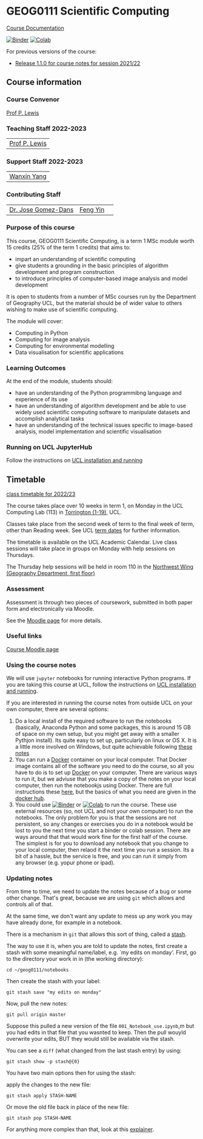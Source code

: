# GEOG0111 Scientific Computing

[Course Documentation](https://UCL-EO.github.io/geog0111/)

 [![Binder](https://mybinder.org/badge_logo.svg)](https://mybinder.org/v2/gh/UCL-EO/geog0111/HEAD?urlpath=/tree)
 [![Colab](https://colab.research.google.com/assets/colab-badge.svg)](https://colab.research.google.com/github/UCL-EO/geog0111/blob/master/HEAD?urlpath=/tree)
 
 For previous versions of the course:
 
 * [Release 1.1.0 for course notes for session 2021/22](https://github.com/UCL-EO/geog0111/releases/tag/1.1.0)

## Course information

### Course Convenor 

[Prof P. Lewis](http://www.geog.ucl.ac.uk/~plewis)

### Teaching Staff 2022-2023

|   | 
|---|
|[Prof P. Lewis](http://www.geog.ucl.ac.uk/~plewis)|

### Support Staff 2022-2023

|   | 
|---|
|[Wanxin Yang](https://www.geog.ucl.ac.uk/people/research-students/wanxin-yang)|

### Contributing Staff

|   |   |   |
|---|---|---|
|[Dr. Jose Gomez-Dans](http://www.geog.ucl.ac.uk/about-the-department/people/research-staff/jose-gomez-dans/)|[Feng Yin](https://www.geog.ucl.ac.uk/people/research-students/feng-yin)|


### Purpose of this course

This course, GEOG0111 Scientific Computing, is a term 1 MSc module worth 15 credits (25% of the term 1 credits) that aims to:

* impart an understanding of scientific computing
* give students a grounding in the basic principles of algorithm development and program construction
* to introduce principles of computer-based image analysis and model development

It is open to students from a number of MSc courses run by the Department of Geography UCL, but the material should be of wider value to others wishing to make use of scientific computing. 

The module will cover:

* Computing in Python
* Computing for image analysis
* Computing for environmental modelling
* Data visualisation for scientific applications

### Learning Outcomes

At the end of the module, students should:

* have an understanding of the Python programmibng language and experience of its use
* have an understanding of algorithm development and be able to use widely used scientific computing software to manipulate datasets and accomplish analytical tasks
* have an understanding of the technical issues specific to image-based analysis, model implementation and scientific visualisation

### Running on UCL JupyterHub

Follow the instructions on [UCL installation and running](notebooks/Install.md)

## Timetable

[class timetable for 2022/23](notebooks/TIMETABLE.md)

The course takes place over 10 weeks in term 1, on Monday in the UCL Computing Lab (113) in [Torrington (1-19)](https://www.ucl.ac.uk/estates/roombooking/building-location/?id=086), UCL. 

Classes take place from the second week of term to the final week of term, other than Reading week. See UCL [term dates](https://www.ucl.ac.uk/students/life-ucl/term-dates-and-closures/term-dates-and-closures-2022-23) for further information.

The timetable is available on the UCL Academic Calendar. Live class sessions will take place in groups on Monday with help sessions on Thursdays.

The Thursday help sessions will be held in room 110 in the [Northwest Wing (Geography Department, first floor)](https://www.ucl.ac.uk/estates/roombooking/building-location/?id=003)

### Assessment

Assessment is through two pieces of coursework, submitted in both paper form and electronically via Moodle. 

See the [Moodle page](https://moodle.ucl.ac.uk/course/view.php?id=21495) for more details.

### Useful links

[Course Moodle page](https://moodle.ucl.ac.uk/course/view.php?id=21495)  

### Using the course notes

We will use `jupyter` notebooks for running interactive Python programs. If you are taking this course at UCL, 
follow the instructions on [UCL installation and running](notebooks/Install.md). 

If you are interested in running the course notes from outside UCL on your own computer, there are several options:

1. Do a local install of the required software to run the notebooks (basically, Anaconda Python and some packages, this is around 15 GB of space on my own setup, but you might get away with a smaller Pythjon install). Its quite easy to set up, particularly on linux or OS X. It is a little more involved on Windows, but quite achievable following [these notes](notebooks/OutsideInstall-Local.md)
2. You can run a [Docker](https://www.docker.com) container on your local computer. That Docker image contains all of the software you need to do the course, so all you have to do is to set up [Docker](https://www.docker.com) on your computer. There are various ways to run it, but we adviuse that you make a copy of the notes on your local computer, then run the notebookjs using Docker. There are full instructions these [here](OutsideInstall-Docker.md), but the basics of what you need are given in the [docker hub](https://hub.docker.com/repository/docker/proflewis/geog0111).
3. You could use [![Binder](https://mybinder.org/badge_logo.svg)](https://mybinder.org/v2/gh/UCL-EO/geog0111/HEAD?urlpath=/tree) or 
 [![Colab](https://colab.research.google.com/assets/colab-badge.svg)](https://colab.research.google.com/github/UCL-EO/geog0111/blob/master/HEAD?urlpath=/tree) to run the course. These use external resources (so, not UCL and not your own computer) to run the notebooks. The only problem for you is that the sessions are not persistent, so any changes or exercises you do in a notebook would be lost to you the next time you start a binder or colab session. There are ways around that that would work fine for the first half of the course. The simplest is for you to download any notebook that you change to your local computer, then relaod it the next time you run a session. Its a bit of a hassle, but the service is free, and you can run it simply from any browser (e.g. yopur phone or ipad).

### Updating notes

From time to time, we need to update the notes because of a bug or some other change. That's great, because we are using `git` which allows and controls all of that.

At the same time, we don't want any update to mess up any work you may have already done, for example in a notebook.

There is a mechanism in `git` that allows this sort of thing, called a [stash](https://www.freecodecamp.org/news/git-stash-explained/).

The way to use it is, when you are told to update the notes, first create a stash with some meaningful name/label, e.g. `my edits on monday'. First, go to the directory your work in in (the working directory):

    cd ~/geog0111/notebooks
    
Then create the stash with your label:

    git stash save "my edits on monday"
    
Now, pull the new notes:

    git pull origin master
    
Suppose this pulled a new version of the file `001_Notebook_use.ipynb`,m but you had edits in that file that you wasnted to keep. Then the pull wouyld overwrite your edits, BUT they would still be available via the stash.

You can see a `diff` (what changed from the last stash entry) by using:

    git stash show -p stash@{0}
    
You have two main options then for using the stash:

apply the changes to the new file:

    git stash apply STASH-NAME
    
    
Or move the old file back in place of the new file:


    git stash pop STASH-NAME
   
   
For anything more complex than that, look at this [explainer](https://www.freecodecamp.org/news/git-stash-explained/).
    
